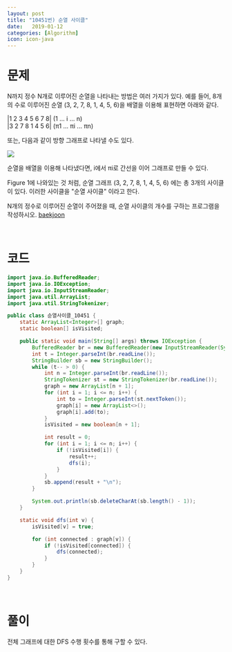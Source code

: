 ```yaml
---
layout: post
title: "10451번) 순열 사이클"
date:   2019-01-12
categories: [Algorithm]
icon: icon-java
---
```


# 문제
 N까지 정수 N개로 이루어진 순열을 나타내는 방법은 여러 가지가 있다. 예를 들어, 8개의 수로 이루어진 순열 (3, 2, 7, 8, 1, 4, 5, 6)을 배열을 이용해 표현하면 아래와 같다.

|1 2 3 4 5 6 7 8| (1 ... i ... n)  
|3 2 7 8 1 4 5 6| (π1 ... πi ... πn)

 또는, 다음과 같이 방향 그래프로 나타낼 수도 있다.

![](https://www.acmicpc.net/upload/images2/permut.png)

순열을 배열을 이용해 나타냈다면, i에서 πi로 간선을 이어 그래프로 만들 수 있다.

Figure 1에 나와있는 것 처럼, 순열 그래프 (3, 2, 7, 8, 1, 4, 5, 6) 에는 총 3개의 사이클이 있다. 이러한 사이클을 "순열 사이클" 이라고 한다.

N개의 정수로 이루어진 순열이 주어졌을 때, 순열 사이클의 개수를 구하는 프로그램을 작성하시오. [baekjoon](https://www.acmicpc.net/problem/10451)

<br>

# 코드
```java
import java.io.BufferedReader;
import java.io.IOException;
import java.io.InputStreamReader;
import java.util.ArrayList;
import java.util.StringTokenizer;

public class 순열사이클_10451 {
    static ArrayList<Integer>[] graph;
    static boolean[] isVisited;

    public static void main(String[] args) throws IOException {
        BufferedReader br = new BufferedReader(new InputStreamReader(System.in));
        int t = Integer.parseInt(br.readLine());
        StringBuilder sb = new StringBuilder();
        while (t-- > 0) {
            int n = Integer.parseInt(br.readLine());
            StringTokenizer st = new StringTokenizer(br.readLine());
            graph = new ArrayList[n + 1];
            for (int i = 1; i <= n; i++) {
                int to = Integer.parseInt(st.nextToken());
                graph[i] = new ArrayList<>();
                graph[i].add(to);
            }
            isVisited = new boolean[n + 1];

            int result = 0;
            for (int i = 1; i <= n; i++) {
                if (!isVisited[i]) {
                    result++;
                    dfs(i);
                }
            }
            sb.append(result + "\n");
        }

        System.out.println(sb.deleteCharAt(sb.length() - 1));
    }

    static void dfs(int v) {
        isVisited[v] = true;

        for (int connected : graph[v]) {
            if (!isVisited[connected]) {
                dfs(connected);
            }
        }
    }
}
```

<br>

# 풀이
전체 그래프에 대한 DFS 수행 횟수를 통해 구할 수 있다.
